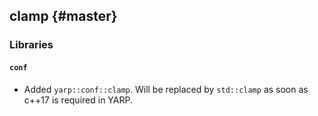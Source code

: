 clamp {#master}
-----

### Libraries

#### `conf`

* Added `yarp::conf::clamp`. Will be replaced by `std::clamp` as soon as c++17
  is required in YARP.
